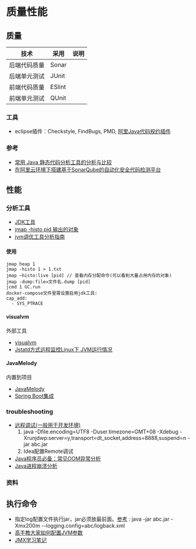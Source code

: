 # 质量性能

## 质量
| 技术 | 采用 | 说明 |
| :----: | ---- | ---- |
| 后端代码质量 | Sonar |  |
| 后端单元测试 | JUnit |  |
| 前端代码质量 | ESlint |  |
| 前端单元测试 | QUnit |  |

###  工具
* eclipse插件：Checkstyle, FindBugs, PMD, [阿里Java代码规约插件](https://segmentfault.com/a/1190000011730490)
### 参考
* [常用 Java 静态代码分析工具的分析与比较](https://www.ibm.com/developerworks/cn/java/j-lo-statictest-tools/)
* [在阿里云环境下搭建基于SonarQube的自动化安全代码检测平台](https://yq.aliyun.com/articles/357247)

## 性能
### 分析工具
* [JDK工具](https://www.cnblogs.com/z-sm/p/6745375.html)
* [jmap -histo pid 输出的对象](https://blog.csdn.net/lxb_champagne/article/details/18352945)
* [jvm调优工具分析指南](https://juejin.im/entry/6844903501269729288)
#### 使用
```
jmap heap 1
jmap -histo 1 > 1.txt
jmap –histo:live [pid] // 查看内存分配命令(可以看到大量占用内存的对象)
jmap -dump:file=文件名.dump [pid]
jcmd 1 GC.run
docker-compose文件里需设置启用jdk工具:
cap_add:
  - SYS_PTRACE
```

#### visualvm
外部工具
* [visualvm](https://visualvm.github.io/)
* [Jstatd方式远程监控Linux下 JVM运行情况](http://www.cnblogs.com/catkins/p/5970364.html)

#### JavaMelody
内置到项目
* [JavaMelody](https://github.com/javamelody/javamelody)
* [Spring Boot集成](https://github.com/javamelody/javamelody/tree/master/javamelody-for-spring-boot)

### troubleshooting
* [远程调试(一般用于开发环境)](http://chainhou.iteye.com/blog/1837059)
  1. java -Dfile.encoding=UTF8 -Duser.timezone=GMT+08 -Xdebug -Xrunjdwp:server=y,transport=dt_socket,address=8888,suspend=n -jar abc.jar
  1. Idea配置Remote调试
* [Java程序员必备：常见OOM异常分析](https://juejin.im/post/6844903957920219143)
* [Java进程崩溃分析](https://blog.csdn.net/wangchaox123/article/details/100658938)

### 资料
## 执行命令
* 指定log配置文件执行jar，jar必须放最前面。[参考](http://tengj.top/2017/04/05/springboot7/) : java -jar abc.jar -Xmx200m --logging.config=abc/logback.xml
* [高手教大家如何配置JVM参数](http://developer.51cto.com/art/200907/135160.htm)
* [JMX学习笔记](https://www.jianshu.com/p/414647c1179e)
